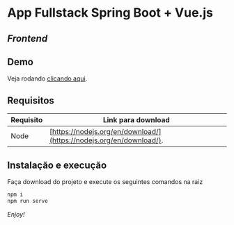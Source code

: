 # App Fullstack Spring Boot + Vue.js

## _Frontend_

## Demo

Veja rodando [clicando aqui](https://riicknogueira.github.io/springboot-and-vuejs.github.io/).

## Requisitos

| Requisito | Link para download                                                  |
| --------- | ------------------------------------------------------------------- |
| Node      | [https://nodejs.org/en/download/](https://nodejs.org/en/download/). |

## Instalação e execução

Faça download do projeto e execute os seguintes comandos na raiz

```sh
npm i
npm run serve
```

_Enjoy!_
